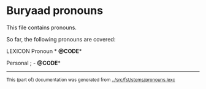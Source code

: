 # Buryaad pronouns

This file contains pronouns.

So far, the following pronouns are covered:

LEXICON Pronoun  * **@CODE***

Personal ;              - **@CODE***




























* * *
<small>This (part of) documentation was generated from [../src/fst/stems/pronouns.lexc](http://github.com/giellalt/lang-bxr/blob/main/../src/fst/stems/pronouns.lexc)</small>